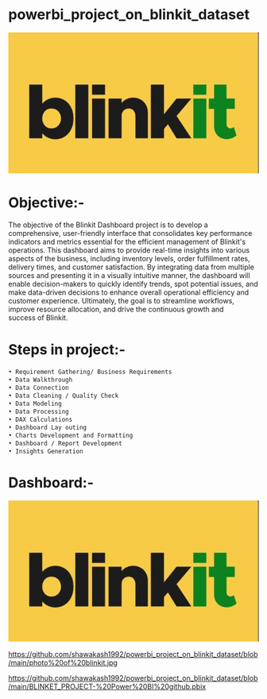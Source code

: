 # powerbi_project_on_blinkit_dataset

![img1](https://github.com/shawakash1992/powerbi_project_on_blinkit_dataset/blob/main/photo%20of%20blinkit.jpg)



# Objective:-
 
  The objective of the Blinkit Dashboard project is to develop a comprehensive, user-friendly interface that consolidates key performance 
  indicators and metrics essential for the efficient management of Blinkit's operations. This dashboard aims to provide real-time insights 
  into various aspects of the business, including inventory levels, order fulfillment rates, delivery times, and customer satisfaction. By 
  integrating data from multiple sources and presenting it in a visually intuitive manner, the dashboard will enable decision-makers to 
  quickly identify trends, spot potential issues, and make data-driven decisions to enhance overall operational efficiency and customer 
  experience. Ultimately, the goal is to streamline workflows, improve resource allocation, and drive the continuous growth and 
  success of Blinkit.


# Steps in project:-

    • Requirement Gathering/ Business Requirements
    • Data Walkthrough
    • Data Connection
    • Data Cleaning / Quality Check
    • Data Modeling
    • Data Processing
    • DAX Calculations
    • Dashboard Lay outing
    • Charts Development and Formatting
    • Dashboard / Report Development
    • Insights Generation

# Dashboard:-

![img1](https://github.com/shawakash1992/powerbi_project_on_blinkit_dataset/blob/main/photo%20of%20blinkit.jpg)

https://github.com/shawakash1992/powerbi_project_on_blinkit_dataset/blob/main/photo%20of%20blinkit.jpg

 https://github.com/shawakash1992/powerbi_project_on_blinkit_dataset/blob/main/BLINKET_PROJECT-%20Power%20BI%20github.pbix
